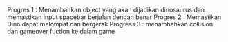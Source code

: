 Progres 1 : Menambahkan object yang akan dijadikan dinosaurus dan memastikan input spacebar berjalan dengan benar
Progres 2 : Memastikan Dino dapat melompat dan bergerak 
Progress 3 : menambahkan collision dan gameover fuction ke dalam game

